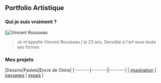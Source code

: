 ## Portfolio Artistique

### Qui je suis vraiment ?
[![Vincent Rousseau](image/vincent.png)
> Je m'appelle Vincent Rousseau j'ai 23 ans,
> Sensible à l'art sous toute ses formes


### Mes projets

|Dessins|Pastels|Encre de Chine|
|--------|--------||--------|
|    [imagination]("draw.md")   |    [paysages]("pastel.md")   |    [essais]("ink.md")    |

